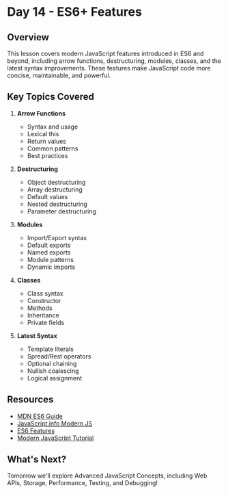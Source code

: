 # Day 14 - ES6+ Features

## Overview
This lesson covers modern JavaScript features introduced in ES6 and beyond, including arrow functions, destructuring, modules, classes, and the latest syntax improvements. These features make JavaScript code more concise, maintainable, and powerful.

## Key Topics Covered
1. **Arrow Functions**
   - Syntax and usage
   - Lexical this
   - Return values
   - Common patterns
   - Best practices

2. **Destructuring**
   - Object destructuring
   - Array destructuring
   - Default values
   - Nested destructuring
   - Parameter destructuring

3. **Modules**
   - Import/Export syntax
   - Default exports
   - Named exports
   - Module patterns
   - Dynamic imports

4. **Classes**
   - Class syntax
   - Constructor
   - Methods
   - Inheritance
   - Private fields

5. **Latest Syntax**
   - Template literals
   - Spread/Rest operators
   - Optional chaining
   - Nullish coalescing
   - Logical assignment

## Resources
- [MDN ES6 Guide](https://developer.mozilla.org/en-US/docs/Web/JavaScript/Guide/Modules)
- [JavaScript.info Modern JS](https://javascript.info/modules)
- [ES6 Features](https://www.w3schools.com/js/js_es6.asp)
- [Modern JavaScript Tutorial](https://javascript.info/)

## What's Next?
Tomorrow we'll explore Advanced JavaScript Concepts, including Web APIs, Storage, Performance, Testing, and Debugging! 